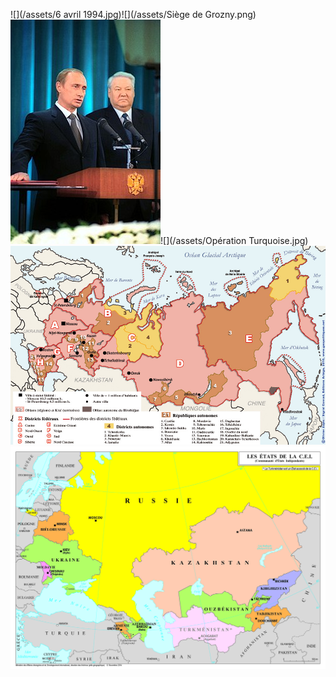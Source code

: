 ![](/assets/6 avril 1994.jpg)![](/assets/Siège de Grozny.png)![](/assets/240px-Vladimir_Putin_taking_the_Presidential_Oath,_7_May_2000.jpg)![](/assets/Opération Turquoise.jpg)![](/assets/russie-administrative1.jpg)![](/assets/etats_de_la_cei_cle0e465c.jpg)


